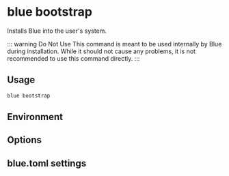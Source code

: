 # blue bootstrap

Installs Blue into the user's system.

::: warning Do Not Use
This command is meant to be used internally by Blue during installation. While it should not cause any problems, it is not recommended to use this command directly.
:::

## Usage

```bash
blue bootstrap
```

## Environment

## Options

## blue.toml settings
